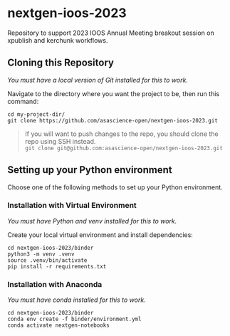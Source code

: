 # nextgen-ioos-2023

Repository to support 2023 IOOS Annual Meeting breakout session on xpublish and kerchunk workflows.

## Cloning this Repository

*You must have a local version of Git installed for this to work.*

Navigate to the directory where you want the project to be, then run this command:

```
cd my-project-dir/
git clone https://github.com/asascience-open/nextgen-ioos-2023.git
```

> If you will want to push changes to the repo, you should clone the repo using SSH instead. </br>
> `git clone git@github.com:asascience-open/nextgen-ioos-2023.git`

## Setting up your Python environment

Choose one of the following methods to set up your Python environment.

### Installation with Virtual Environment

*You must have Python and venv installed for this to work.*

Create your local virtual environment and install dependencies:

```
cd nextgen-ioos-2023/binder
python3 -m venv .venv
source .venv/bin/activate
pip install -r requirements.txt
```

### Installation with Anaconda

*You must have conda installed for this to work.*

```
cd nextgen-ioos-2023/binder
conda env create -f binder/environment.yml
conda activate nextgen-notebooks
```